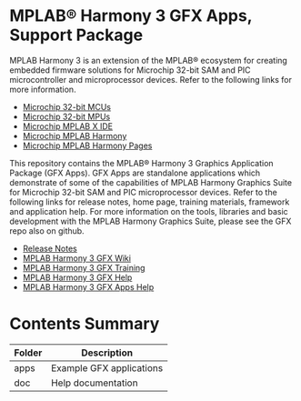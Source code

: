 # MPLAB® Harmony 3 GFX Apps, Support Package

MPLAB Harmony 3 is an extension of the MPLAB® ecosystem for creating
embedded firmware solutions for Microchip 32-bit SAM and PIC microcontroller
and microprocessor devices.  Refer to the following links for more information.
 - [Microchip 32-bit MCUs](https://www.microchip.com/design-centers/32-bit)
 - [Microchip 32-bit MPUs](https://www.microchip.com/design-centers/32-bit-mpus)
 - [Microchip MPLAB X IDE](https://www.microchip.com/mplab/mplab-x-ide)
 - [Microchip MPLAB Harmony](https://www.microchip.com/mplab/mplab-harmony)
 - [Microchip MPLAB Harmony Pages](https://microchip-mplab-harmony.github.io/)

This repository contains the MPLAB® Harmony 3 Graphics Application Package (GFX Apps). GFX Apps are standalone applications which demonstrate of some of the capabilities of MPLAB Harmony Graphics Suite for Microchip 32-bit SAM and PIC microprocessor devices.  Refer to
the following links for release notes, home page, training materials, framework and application help.
For more information on the tools, libraries and basic development with the MPLAB Harmony Graphics Suite, please see the GFX repo also on github.
 - [Release Notes](./release_notes.md)
 - [MPLAB Harmony 3 GFX Wiki](https://github.com/Microchip-MPLAB-Harmony/gfx/wiki)
 - [MPLAB Harmony 3 GFX Training](https://www.youtube.com/playlist?list=PL9B4edd-p2ag5xsIIHhja-caKYY7AKPxe)
 - [MPLAB Harmony 3 GFX Help](https://github.com/Microchip-MPLAB-Harmony/gfx/tree/master/doc)
 - [MPLAB Harmony 3 GFX Apps Help](https://github.com/Microchip-MPLAB-Harmony/gfx_apps/tree/master/doc)

# Contents Summary

| Folder     | Description                                  |
|------------|----------------------------------------------|
| apps       | Example GFX applications |
| doc        | Help documentation                   |

